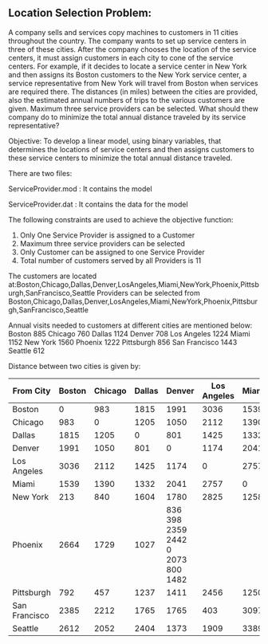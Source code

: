 
## Location Selection Problem:

A company sells and services copy machines to customers in 11 cities throughout the country. 
The company wants to set up service centers in three of these cities. After the company chooses the
location of the service centers, it must assign customers in each city to cone of the service centers. 
For example, if it decides to locate a service center in New York and then assigns its Boston customers 
to the New York service center, a service representative from New York will travel from Boston when services are required there.
The distances (in miles) between the cities are provided, also the estimated annual numbers of trips to the various customers
are given. Maximum three service providers can be selected.
What should thew company do to minimize the total annual distance traveled by its service representative? 

Objective: To develop a linear model, using binary variables, that determines the locations of service centers 
and then assigns customers to these service centers to minimize the total annual distance traveled.



There are two files: 

ServiceProvider.mod  : It contains the model

ServiceProvider.dat  : It contains the data for the model

The following constraints are used to achieve the objective function:
1. Only One Service Provider is assigned to a Customer
2. Maximum three service providers can be selected
3. Only Customer can be assigned to one Service Provider
4. Total number of customers served by all Providers is 11


The customers are located at:Boston,Chicago,Dallas,Denver,LosAngeles,Miami,NewYork,Phoenix,Pittsburgh,SanFrancisco,Seattle
Providers can be selected from Boston,Chicago,Dallas,Denver,LosAngeles,Miami,NewYork,Phoenix,Pittsburgh,SanFrancisco,Seattle

Annual visits needed to customers at different cities are mentioned below:
Boston	885
Chicago	760
Dallas	1124
Denver	708
Los Angeles	1224
Miami	1152
New York	1560
Phoenix	1222
Pittsburgh	856
San Francisco	1443
Seattle	612


 Distance between two cities is given by:
 
 
|From City	|Boston	|Chicago |	Dallas |	Denver|	Los Angeles|	Miami |	New York |	Phoenix| Pittsburgh |	San Francisco |	Seattle |
|--- | --- | --- |---|---|---|---|---|---|---|---|---|      
|Boston	|0	|983	|1815	|1991|	3036	|1539|	213	|2664|	792|	2385	|2612|
|Chicago|	983	|0	|1205	|1050|	2112	|1390	|840|	1729	|457	|2212|	2052|
|Dallas|	1815|	1205|	0	|801	|1425|	1332	|1604	|1027|	1237|	1765	|2404|
|Denver|	1991|	1050|	801|	0	|1174	|2041|	1780|	836	|1411	|1765|	1373|
|Los Angeles|	3036|	2112|	1425|	1174|	0|	2757|	2825	|398|	2456	|403|	1909|
|Miami|	1539|	1390|	1332|	2041|	2757|	0 |	1258 |	2359 |	1250|	3097|	3389|
|New York|	213|	840|	1604|	1780|	2825	|1258	|0|	2442	|386|	3036|	2900|
|Phoenix	|2664|	1729|	1027|	836	398	2359	2442	0	2073	800	1482
|Pittsburgh|	792|	457|	1237|	1411|2456	|1250	|386	|2073|	0	|2653|2517|
|San Francisco|	2385	|2212|	1765|	1765	|403|	3097|	3036|	800	|2653|	0|	817|
|Seattle|	2612|	2052|	2404	|1373	|1909	|3389	|2900	|1482	|2517|	817|	0|


